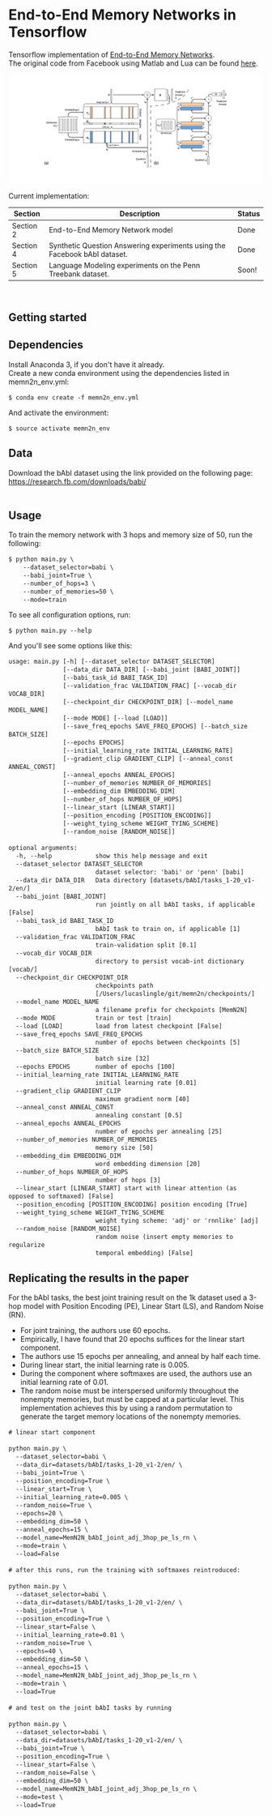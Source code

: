 End-to-End Memory Networks in Tensorflow
========================================
Tensorflow implementation of [End-to-End Memory Networks](https://arxiv.org/abs/1503.08895).<br>
The original code from Facebook using Matlab and Lua can be found [here](https://github.com/facebook/MemNN).<br>  

![alt tag](assets/memn2n_small.png?raw=true)

Current implementation:<br>  

| Section       | Description                                                                    | Status  |
| ------------- |--------------------------------------------------------------------------------| --------|
| Section 2     | End-to-End Memory Network model                                                | Done    |
| Section 4     | Synthetic Question Answering experiments using the Facebook bAbI dataset.      | Done    |
| Section 5     | Language Modeling experiments on the Penn Treebank dataset.                    | Soon!   |

<br>

Getting started
---------------

Dependencies
------------
Install Anaconda 3, if you don't have it already.<br>
Create a new conda environment using the dependencies listed in memn2n_env.yml:

```
$ conda env create -f memn2n_env.yml
```

And activate the environment:
```
$ source activate memn2n_env
```

Data
--------
Download the bAbI dataset using the link provided on the following page:<br>
https://research.fb.com/downloads/babi/
<br><br>

Usage
-----

To train the memory network with 3 hops and memory size of 50, run the following:  
```
$ python main.py \
    --dataset_selector=babi \
    --babi_joint=True \
    --number_of_hops=3 \
    --number_of_memories=50 \
    --mode=train

```

To see all configuration options, run:  

```
$ python main.py --help
```

And you'll see some options like this:
```
usage: main.py [-h] [--dataset_selector DATASET_SELECTOR]
               [--data_dir DATA_DIR] [--babi_joint [BABI_JOINT]]
               [--babi_task_id BABI_TASK_ID]
               [--validation_frac VALIDATION_FRAC] [--vocab_dir VOCAB_DIR]
               [--checkpoint_dir CHECKPOINT_DIR] [--model_name MODEL_NAME]
               [--mode MODE] [--load [LOAD]]
               [--save_freq_epochs SAVE_FREQ_EPOCHS] [--batch_size BATCH_SIZE]
               [--epochs EPOCHS]
               [--initial_learning_rate INITIAL_LEARNING_RATE]
               [--gradient_clip GRADIENT_CLIP] [--anneal_const ANNEAL_CONST]
               [--anneal_epochs ANNEAL_EPOCHS]
               [--number_of_memories NUMBER_OF_MEMORIES]
               [--embedding_dim EMBEDDING_DIM]
               [--number_of_hops NUMBER_OF_HOPS]
               [--linear_start [LINEAR_START]]
               [--position_encoding [POSITION_ENCODING]]
               [--weight_tying_scheme WEIGHT_TYING_SCHEME]
               [--random_noise [RANDOM_NOISE]]

optional arguments:
  -h, --help            show this help message and exit
  --dataset_selector DATASET_SELECTOR
                        dataset selector: 'babi' or 'penn' [babi]
  --data_dir DATA_DIR   Data directory [datasets/bAbI/tasks_1-20_v1-2/en/]
  --babi_joint [BABI_JOINT]
                        run jointly on all bAbI tasks, if applicable [False]
  --babi_task_id BABI_TASK_ID
                        bAbI task to train on, if applicable [1]
  --validation_frac VALIDATION_FRAC
                        train-validation split [0.1]
  --vocab_dir VOCAB_DIR
                        directory to persist vocab-int dictionary [vocab/]
  --checkpoint_dir CHECKPOINT_DIR
                        checkpoints path
                        [/Users/lucaslingle/git/memn2n/checkpoints/]
  --model_name MODEL_NAME
                        a filename prefix for checkpoints [MemN2N]
  --mode MODE           train or test [train]
  --load [LOAD]         load from latest checkpoint [False]
  --save_freq_epochs SAVE_FREQ_EPOCHS
                        number of epochs between checkpoints [5]
  --batch_size BATCH_SIZE
                        batch size [32]
  --epochs EPOCHS       number of epochs [100]
  --initial_learning_rate INITIAL_LEARNING_RATE
                        initial learning rate [0.01]
  --gradient_clip GRADIENT_CLIP
                        maximum gradient norm [40]
  --anneal_const ANNEAL_CONST
                        annealing constant [0.5]
  --anneal_epochs ANNEAL_EPOCHS
                        number of epochs per annealing [25]
  --number_of_memories NUMBER_OF_MEMORIES
                        memory size [50]
  --embedding_dim EMBEDDING_DIM
                        word embedding dimension [20]
  --number_of_hops NUMBER_OF_HOPS
                        number of hops [3]
  --linear_start [LINEAR_START] start with linear attention (as opposed to softmaxed) [False]
  --position_encoding [POSITION_ENCODING] position encoding [True]
  --weight_tying_scheme WEIGHT_TYING_SCHEME
                        weight tying scheme: 'adj' or 'rnnlike' [adj]
  --random_noise [RANDOM_NOISE]
                        random noise (insert empty memories to regularize
                        temporal embedding) [False]

```

Replicating the results in the paper
------------------------------------

For the bAbI tasks, the best joint training result on the 1k dataset used a 3-hop model with Position Encoding (PE), Linear Start (LS), and Random Noise (RN).

- For joint training, the authors use 60 epochs. 
- Empirically, I have found that 20 epochs suffices for the linear start component. 
- The authors use 15 epochs per annealing, and anneal by half each time. 
- During linear start, the initial learning rate is 0.005. 
- During the component where softmaxes are used, the authors use an initial learning rate of 0.01. 
- The random noise must be interspersed uniformly throughout the nonempty memories, but must be capped at a particular level. 
  This implementation achieves this by using a random permutation to generate the target memory locations of the nonempty memories.  

```
# linear start component

python main.py \
  --dataset_selector=babi \
  --data_dir=datasets/bAbI/tasks_1-20_v1-2/en/ \
  --babi_joint=True \
  --position_encoding=True \
  --linear_start=True \
  --initial_learning_rate=0.005 \
  --random_noise=True \
  --epochs=20 \
  --embedding_dim=50 \
  --anneal_epochs=15 \
  --model_name=MemN2N_bAbI_joint_adj_3hop_pe_ls_rn \
  --mode=train \
  --load=False

# after this runs, run the training with softmaxes reintroduced:

python main.py \
  --dataset_selector=babi \
  --data_dir=datasets/bAbI/tasks_1-20_v1-2/en/ \
  --babi_joint=True \
  --position_encoding=True \
  --linear_start=False \
  --initial_learning_rate=0.01 \
  --random_noise=True \
  --epochs=40 \
  --embedding_dim=50 \
  --anneal_epochs=15 \
  --model_name=MemN2N_bAbI_joint_adj_3hop_pe_ls_rn \
  --mode=train \
  --load=True

# and test on the joint bAbI tasks by running

python main.py \
  --dataset_selector=babi \
  --data_dir=datasets/bAbI/tasks_1-20_v1-2/en/ \
  --babi_joint=True \
  --position_encoding=True \
  --linear_start=False \
  --random_noise=False \
  --embedding_dim=50 \
  --model_name=MemN2N_bAbI_joint_adj_3hop_pe_ls_rn \
  --mode=test \
  --load=True
```
